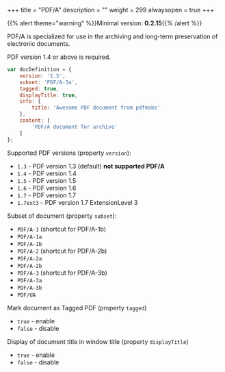 +++
title = "PDF/A"
description = ""
weight = 299
alwaysopen = true
+++

{{% alert theme="warning" %}}Minimal version: **0.2.15**{{% /alert %}}

PDF/A is specialized for use in the archiving and long-term preservation of electronic documents.

PDF version 1.4 or above is required.

```js
var docDefinition = {
    version: '1.5',
    subset: 'PDF/A-3a',
    tagged: true,
    displayTitle: true,
    info: {
        title: 'Awesome PDF document from pdfmake'
    },
    content: [
        'PDF/A document for archive'
    ]
};
```

Supported PDF versions (property `version`):
- `1.3` - PDF version 1.3 (default) **not supported PDF/A**
- `1.4` - PDF version 1.4
- `1.5` - PDF version 1.5
- `1.6` - PDF version 1.6
- `1.7` - PDF version 1.7
- `1.7ext3` - PDF version 1.7 ExtensionLevel 3

Subset of document (property `subset`):
- `PDF/A-1` (shortcut for PDF/A-1b)
- `PDF/A-1a`
- `PDF/A-1b`
- `PDF/A-2` (shortcut for PDF/A-2b)
- `PDF/A-2a`
- `PDF/A-2b`
- `PDF/A-3` (shortcut for PDF/A-3b)
- `PDF/A-3a`
- `PDF/A-3b`
- `PDF/UA`

Mark document as Tagged PDF (property `tagged`)
- `true` - enable
- `false` - disable

Display of document title in window title (property `displayTitle`)
- `true` - enable
- `false` - disable